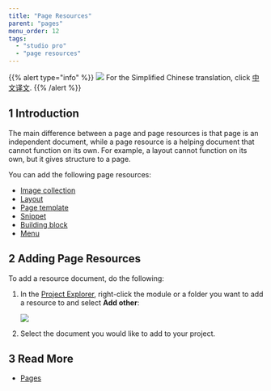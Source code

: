 ```yaml
---
title: "Page Resources"
parent: "pages"
menu_order: 12
tags:
  - "studio pro"
  - "page resources"
---
```


{{% alert type="info" %}}
<img src="attachments/chinese-translation/china.png" style="display: inline-block; margin: 0" /> For the Simplified Chinese translation, click [中文译文](https://cdn.mendix.tencent-cloud.com/documentation/refguide8/page-resources.pdf).
{{% /alert %}}

## 1 Introduction

The main difference between a page and page resources is that page is an independent document, while a page resource is a helping document that cannot function on its own. For example, a layout cannot function on its own, but it gives structure to a page.

You can add the following page resources:

* [Image collection](image-collection)
* [Layout](layout)
* [Page template](page-templates)
* [Snippet](snippet)
* [Building block](building-block)
* [Menu](menu)

## 2 Adding Page Resources

To add a resource document, do the following:

1.  In the [Project Explorer](project-explorer), right-click the module or a folder you want to add a resource to and select **Add other**:

    ![](attachments/page-resources/project-explorer-page-resources.png)

2. Select the document you would like to add to your project.

## 3 Read More

* [Pages](pages)